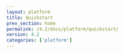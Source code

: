 ```yaml
---
layout: platform
title: Quickstart
prev_section: home
permalink: /4.2/docs/platform/quickstart/
version: 4.2
categories: ['platform']
---
```

